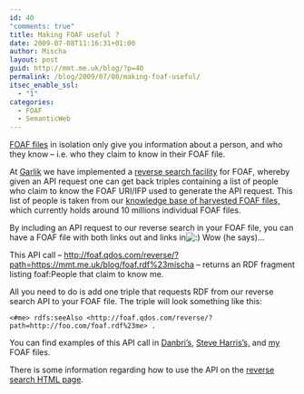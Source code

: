 ```yaml
---
id: 40
"comments: true"
title: Making FOAF useful ?
date: 2009-07-08T11:16:31+01:00
author: Mischa
layout: post
guid: http://mmt.me.uk/blog/?p=40
permalink: /blog/2009/07/08/making-foaf-useful/
itsec_enable_ssl:
  - "1"
categories:
  - FOAF
  - SemanticWeb
---
```

[FOAF files](http://www.foaf-project.org/) in isolation only give you information about a person, and who they know &#8211; i.e. who they claim to know in their FOAF file. 

At [Garlik](http://www.garlik.com/) we have implemented a [reverse search facility](http://foaf.qdos.com/reverse/) for FOAF, whereby given an API request one can get back triples containing a list of people who claim to know the FOAF URI/IFP used to generate the API request. This list of people is taken from our [knowledge base of harvested FOAF files,](http://foaf.qdos.com/) which currently holds around 10 millions individual FOAF files.

By including an API request to our reverse search in your FOAF file, you can have a FOAF file with both links out and links in<img src='https://mmt.me.uk/blog/wp-includes/images/smilies/icon_smile.gif' alt=':)' class='wp-smiley' /> Wow (he says)&#8230;

This API call &#8211; <http://foaf.qdos.com/reverse/?path=https://mmt.me.uk/blog/foaf.rdf%23mischa> &#8211; returns an RDF fragment listing foaf:People that claim to know me.

All you need to do is add one triple that requests RDF from our reverse search API to your FOAF file. The triple will look something like this: 

`<#me> rdfs:seeAlso <http://foaf.qdos.com/reverse/?path=http://foo.com/foaf.rdf%23me> .`

You can find examples of this API call in [Danbri&#8217;s](http://danbri.org/foaf.rdf), [Steve Harris&#8217;s,](http://plugin.org.uk/swh.xrdf) and [my](https://mmt.me.uk/blog/foaf.rdf) FOAF files.

There is some information regarding how to use the API on the [reverse search HTML page](http://foaf.qdos.com/reverse/).
